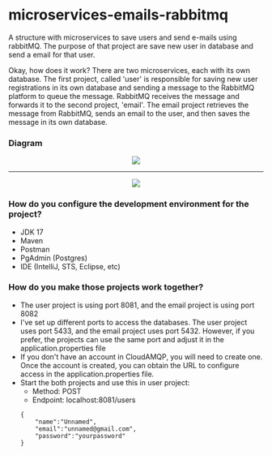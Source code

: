 # microservices-emails-rabbitmq

A structure with microservices to save users and send e-mails using rabbitMQ. The purpose of that project are save new user in database and send a email for that user.

Okay, how does it work? There are two microservices, each with its own database. The first project, called 'user' is responsible for saving new user registrations in its own database and sending a message to the RabbitMQ platform to queue the message. RabbitMQ receives the message and forwards it to the second project, 'email'. The email project retrieves the message from RabbitMQ, sends an email to the user, and then saves the message in its own database.

### Diagram
<div align="center" >
  <img src="https://thumbs2.imgbox.com/99/51/7lO5o4GX_t.png" />
</div>

<hr />


<div align="center" >
  <img src="https://thumbs2.imgbox.com/e4/32/WtjYXk3t_t.png" />
</div>


### How do you configure the development environment for the project?

- JDK 17
- Maven
- Postman
- PgAdmin (Postgres)
- IDE (IntelliJ, STS, Eclipse, etc)

### How do you make those projects work together?
  - The user project is using port 8081, and the email project is using port 8082
  - I've set up different ports to access the databases. The user project uses port 5433, and the email project uses port 5432. However, if you prefer, the projects can use the same port and adjust it in the application.properties file
  - If you don't have an account in CloudAMQP, you will need to create one. Once the account is created, you can obtain the URL to configure access in the application.properties file.
  - Start the both projects and use this in user project:
    - Method: POST
    - Endpoint: localhost:8081/users
    ```
    {
        "name":"Unnamed",
        "email":"unnamed@gmail.com",
        "password":"yourpassword"
    }
    
    ```

